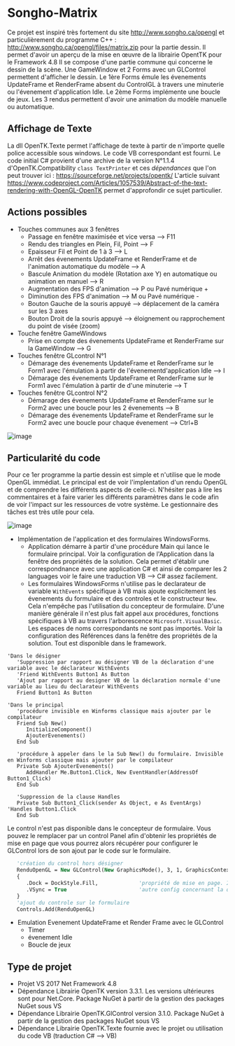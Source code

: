 # Songho-Matrix
Ce projet est inspiré très fortement du site http://www.songho.ca/opengl et particulièrement du programme C++ : http://www.songho.ca/opengl/files/matrix.zip pour la partie dessin. 
Il permet d'avoir un aperçu de la mise en œuvre de la librairie OpentTK pour le Framework 4.8
Il se compose d'une partie commune qui concerne le dessin de la scène. Une GameWindow et 2 Forms avec un GLControl permettent d'afficher le dessin.
Le 1ère Forms émule les évenements UpdateFrame et RenderFrame absent du ControlGL à travers une minuterie ou l'évenement d'application Idle.
Le 2ème Forms implémente une boucle de jeux.
Les 3 rendus permettent d'avoir une animation du modèle manuelle ou automatique.

## Affichage de Texte
La dll OpenTK.Texte permet l'affichage de texte à partir de n'importe quelle police accessible sous windows. Le code VB correspondant est fourni. 
Le code initial C# provient d'une archive de la version N°1.1.4 d'OpenTK.Compatibility `class TextPrinter` et ces *dépendances* que l'on peut trouver ici : https://sourceforge.net/projects/opentk/
L'article suivant https://www.codeproject.com/Articles/1057539/Abstract-of-the-text-rendering-with-OpenGL-OpenTK permet d'approfondir ce sujet particulier.

## Actions possibles
- Touches communes aux 3 fenêtres
   - Passage en fenêtre maximisée et vice versa --> F11 
   - Rendu des triangles en Plein, Fil, Point -->  F
   - Epaisseur Fil et Point de 1 à 3 --> L
   - Arrêt des évenements UpdateFrame et RenderFrame et de l'animation automatique du modèle --> A
   - Bascule Animation du modèle (Rotation axe Y) en automatique ou animation en manuel --> R
   - Augmentation des FPS d'animation --> P ou Pavé numérique + 
   - Diminution des FPS d'animation --> M ou Pavé numérique -
   - Bouton Gauche de la souris appuyé --> déplacement de la caméra sur les 3 axes
   - Bouton Droit de la souris appuyé --> éloignement ou rapprochement du point de visée (zoom)
- Touche fenêtre GameWindows   
   - Prise en compte des évenements UpdateFrame et RenderFrame sur la GameWindow --> G
- Touches fenêtre GLcontrol N°1
   - Démarage des évenements UpdateFrame et RenderFrame sur le Form1 avec l'émulation à partir de l'évenementd'application Idle --> I
   - Démarage des évenements UpdateFrame et RenderFrame sur le Form1 avec l'émulation à partir de d'une minuterie --> T
- Touches fenêtre GLcontrol N°2
   - Démarage des évenements UpdateFrame et RenderFrame sur le Form2 avec une boucle pour les 2 évenements --> B
   - Démarage des évenements UpdateFrame et RenderFrame sur le Form2 avec une boucle pour chaque évenement --> Ctrl+B

![image](https://user-images.githubusercontent.com/81978881/114317360-045a4300-9b08-11eb-8be9-669bc93e583d.png)

## Particularité du code
Pour ce 1er programme la partie dessin est simple et n'utilise que le mode OpenGL immédiat. Le principal est de voir l'implentation d'un rendu OpenGL et de comprendre les différents aspects de celle-ci. N'hésiter pas à lire les commentaires et à faire varier les différents paramètres dans le code afin de voir l'impact sur les ressources de votre système. Le gestionnaire des tâches est très utile pour cela.

![image](https://user-images.githubusercontent.com/81978881/114319810-56549600-9b13-11eb-883e-14e1d74c96a7.png)

- Implémentation de l'application et des formulaires WindowsForms. 
   - Application démarre à partir d'une procédure Main qui lance le formulaire principal. Voir la configuration de l'Application dans la fenêtre des propriétés de la solution. Cela permet d'établir une correspondnance avec une application C# et ainsi de comparer les 2 languages voir le faire une traduction VB --> C# assez facilement.
   - Les formulaires WindowsForms n'utilise pas le declarateur de variable `WithEvents` spécifique à VB mais ajoute explicitement les évenements du formulaire et des controles et le constructeur `New`. Cela n'empêche pas l'utilisation du concepteur de formulaire. D'une manière générale il n'est plus fait appel aux procédures, fonctions spécifiques à VB au travers l'arborescence `Microsoft.VisualBasic`. Les espaces de noms correspondants ne sont pas importés. Voir la configuration des Références dans la fenêtre des propriétés de la solution. Tout est disponible dans le framework.
```vb.net
'Dans le désigner
   'Suppression par rapport au désigner VB de la déclaration d'une variable avec le déclarateur WithEvents
   'Friend WithEvents Button1 As Button
   'Ajout par rapport au designer VB de la déclaration normale d'une variable au lieu du declarateur WithEvents
   Friend Button1 As Button
    
'Dans le principal
   'procédure invisible en Winforms classique mais ajouter par le compilateur
   Friend Sub New()
      InitializeComponent()
      AjouterEvenements()
   End Sub
   
   'procédure à appeler dans le la Sub New() du formulaire. Invisible en Winforms classique mais ajouter par le compilateur
   Private Sub AjouterEvenements()
      AddHandler Me.Button1.Click, New EventHandler(AddressOf Button1_Click)
   End Sub
   
   'Suppression de la clause Handles
   Private Sub Button1_Click(sender As Object, e As EventArgs) 'Handles Button1.Click
   End Sub
```
Le control n'est pas disponible dans le concepteur de formulaire. Vous pouvez le remplacer par un control Panel afin d'obtenir les propriétés de mise en page que vous pourrez alors récupérer pour configurer le GLControl lors de son ajout par le code sur le formulaire.
```vb
   'création du control hors désigner
   RenduOpenGL = New GLControl(New GraphicsMode(), 3, 1, GraphicsContextFlags.Default) With 
   {
      .Dock = DockStyle.Fill,             'propriété de mise en page. Ici un seul control sur toute la surface client du formulaire
      .VSync = True                       'autre config concernant la qualité de l'affichage
   }
   'ajout du controle sur le formulaire
   Controls.Add(RenduOpenGL)
```
- Emulation Evenement UpdateFrame et Render Frame avec le GLControl
   - Timer
   - évenement Idle
   - Boucle de jeux

## Type de projet
- Projet VS 2017 Net Framework 4.8
- Dépendance Librairie OpenTK version 3.3.1. Les versions ultérieures sont pour Net.Core. Package NuGet à partir de la gestion des packages NuGet sous VS
- Dépendance Librairie OpenTK.GlControl version 3.1.0. Package NuGet à partir de la gestion des packages NuGet sous VS
- Dépendance Librairie OpenTK.Texte fournie avec le projet ou utilisation du code VB (traduction C# --> VB)

